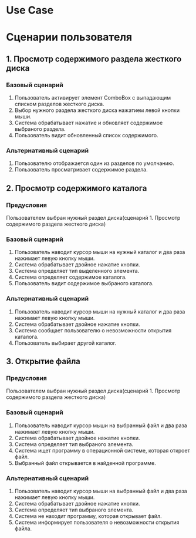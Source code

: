 # Use Case
# Сценарии пользователя
## 1. Просмотр содержимого раздела жесткого диска
### Базовый сценарий
1) Пользователь активирует элемент ComboBox c выпадающим списком разделов жесткого диска.
2) Выбор нужного раздела жесткого диска нажатием левой кнопки мыши.
3) Система обрабатывает нажатие и обновляет содержимое выбраного раздела.
4) Пользователь видит обновленный список содержимого.
### Альтернативный сценарий
1) Пользователю отображается один из разделов по умолчанию.
2) Пользователь просматривает содержимое раздела.
## 2. Просмотр содержимого каталога
### Предусловия
Пользователем выбран нужный раздел диска(сценарий 1. Просмотр содержимого раздела жесткого диска) 
### Базовый сценарий
1) Пользователь наводит курсор мыши на нужный каталог и два раза нажимает левую кнопку мыши.
2) Система обрабатывает двойное нажатие кнопки.
3) Система определяет тип выделенного элемента.
4) Система определяет содержимое каталога.
5) Пользователь видит содержимое выбраного каталога.
### Альтернативный сценарий
1) Пользователь наводит курсор мыши на нужный каталог и два раза нажимает левую кнопку мыши.
2) Система обрабатывает двойное нажатие кнопки.
3) Система сообщает пользователю о невозможности открытия каталога.
4) Пользователь выбирает другой каталог. 
## 3. Открытие файла
### Предусловия
Пользователем выбран нужный раздел диска(сценарий 1. Просмотр содержимого раздела жесткого диска) 
### Базовый сценарий
1) Пользователь наводит курсор мыши на выбранный файл и два раза нажимает левую кнопку мыши.
2) Система обрабатывает двойное нажатие кнопки.
3) Система определяет тип выбраного элемента.
4) Система ищет программу в операционной системе, которая откроет файл.
5) Выбранный файл открывается в найденной программе.
### Альтернативный сценарий
1) Пользователь наводит курсор мыши на выбранный файл и два раза нажимает левую кнопку мыши.
2) Система обрабатывает двойное нажатие кнопки.
3) Система определяет тип выбраного элемента.
4) Система не находит программу, которая открывает файл.
5) Система информирует пользователя о невозможности открытия файла.

